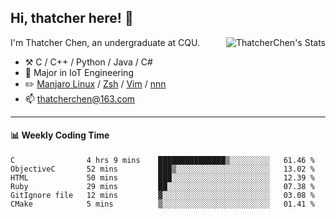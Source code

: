## Hi, thatcher here! :wave:

<img align="right" src="https://github-readme-stats.vercel.app/api?username=thatcherchen&title_color=333&text_color=777" alt="ThatcherChen's Stats" >

I'm Thatcher Chen, an undergraduate at CQU.

- :hammer_and_pick:  C / C++ / Python / Java / C# 
- :seedling:  Major in IoT Engineering
- :pencil2: [Manjaro Linux](https://github.com/manjaro) / [Zsh](https://github.com/zsh-users/zsh) / [Vim](https://github.com/vim/vim) / [nnn](https://github.com/jarun/nnn)
- :mailbox: thatcherchen@163.com

---

#### :bar_chart: Weekly Coding Time

<!--START_SECTION:waka-->

```text
C                4 hrs 9 mins    ███████████████▒░░░░░░░░░   61.46 %
ObjectiveC       52 mins         ███▒░░░░░░░░░░░░░░░░░░░░░   13.02 %
HTML             50 mins         ███░░░░░░░░░░░░░░░░░░░░░░   12.39 %
Ruby             29 mins         ██░░░░░░░░░░░░░░░░░░░░░░░   07.38 %
GitIgnore file   12 mins         ▓░░░░░░░░░░░░░░░░░░░░░░░░   03.08 %
CMake            5 mins          ▒░░░░░░░░░░░░░░░░░░░░░░░░   01.41 %
```

<!--END_SECTION:waka-->
